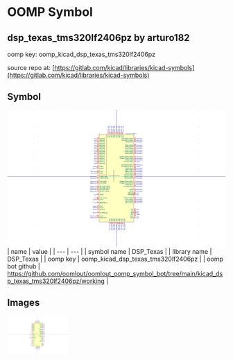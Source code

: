 # OOMP Symbol  
## dsp_texas_tms320lf2406pz  by arturo182  
  
oomp key: oomp_kicad_dsp_texas_tms320lf2406pz  
  
source repo at: [https://gitlab.com/kicad/libraries/kicad-symbols](https://gitlab.com/kicad/libraries/kicad-symbols)  
## Symbol  
  
[![working.png](working_600.png)](working.png)  
| name | value | 
| --- | --- | 
| symbol name | DSP_Texas | 
| library name | DSP_Texas | 
| oomp key | oomp_kicad_dsp_texas_tms320lf2406pz | 
| oomp bot github | https://github.com/oomlout/oomlout_oomp_symbol_bot/tree/main/kicad_dsp_texas_tms320lf2406pz/working | 
## Images  
  
[![working.png](working_140.png)](working.png)  
